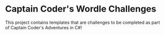 # Captain Coder's Wordle Challenges

This project contains templates that are challenges to be completed as part of
Captain Coder's Adventures in C#!